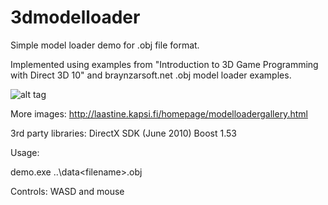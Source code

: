 3dmodelloader
=============

Simple model loader demo for .obj file format.

Implemented using examples from "Introduction to 3D Game Programming with Direct 3D 10" 
and braynzarsoft.net .obj model loader examples.

![alt tag](http://laastine.kapsi.fi/homepage/modelloader/SpikeBall.png)

More images: http://laastine.kapsi.fi/homepage/modelloadergallery.html

3rd party libraries:
DirectX SDK (June 2010)
Boost 1.53

Usage:

demo.exe ..\data\<filename>.obj

Controls:
WASD and mouse
